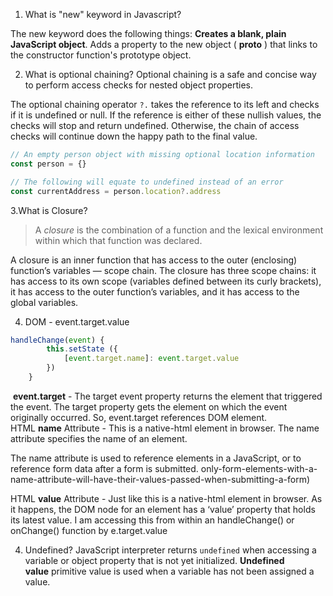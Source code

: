 

1. What is "new" keyword in Javascript?

The new keyword does the following things: **Creates a blank, plain JavaScript object**. Adds a property to the new object ( __proto__ ) that links to the constructor function's prototype object.

2. What is optional chaining?
Optional chaining is a safe and concise way to perform access checks for nested object properties.

The optional chaining operator `?.` takes the reference to its left and checks if it is undefined or null. If the reference is either of these nullish values, the checks will stop and return undefined. Otherwise, the chain of access checks will continue down the happy path to the final value.

```js
// An empty person object with missing optional location information
const person = {}

// The following will equate to undefined instead of an error
const currentAddress = person.location?.address
```


3.What is Closure?

> A _closure_ is the combination of a function and the lexical environment within which that function was declared.

A closure is an inner function that has access to the outer (enclosing) function’s variables — scope chain. The closure has three scope chains: it has access to its own scope (variables defined between its curly brackets), it has access to the outer function’s variables, and it has access to the global variables.


4. DOM - event.target.value

```js
handleChange(event) {
        this.setState ({
            [event.target.name]: event.target.value
        })
    }
```

 **event.target** - The target event property returns the element that triggered the event. The target property gets the element on which the event originally occurred. So, event.target references DOM element.
 
HTML **name** Attribute - This is a native-html element in browser. The name attribute specifies the name of an element.

The name attribute is used to reference elements in a JavaScript, or to reference form data after a form is submitted.
only-form-elements-with-a-name-attribute-will-have-their-values-passed-when-submitting-a-form)

HTML **value** Attribute - Just like this is a native-html element in browser. As it happens, the DOM node for an element has a ‘value’ property that holds its latest value. I am accessing this from within an handleChange() or onChange() function by e.target.value



4. Undefined?
JavaScript interpreter returns `undefined` when accessing a variable or object property that is not yet initialized.
**Undefined value** primitive value is used when a variable has not been assigned a value.